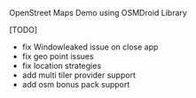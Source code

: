OpenStreet Maps Demo using OSMDroid Library

[TODO]

- fix Windowleaked issue on close app
- fix geo point issues
- fix location strategies
- add multi tiler provider support
- add osm bonus pack support